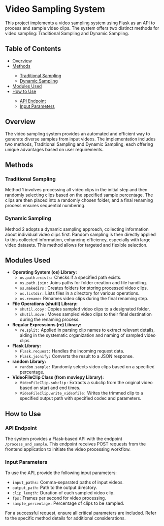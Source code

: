 <h1>Video Sampling System</h1>

<p>This project implements a video sampling system using Flask as an API to process and sample video clips. The system offers two distinct methods for video sampling: Traditional Sampling and Dynamic Sampling.</p>

<h2>Table of Contents</h2>

<ul>
  <li><a href="#overview">Overview</a></li>
  <li><a href="#methods">Methods</a></li>
    <ul>
      <li><a href="#traditional-sampling">Traditional Sampling</a></li>
      <li><a href="#dynamic-sampling">Dynamic Sampling</a></li>
    </ul>
  <li><a href="#modules-used">Modules Used</a></li>
  <li><a href="#how-to-use">How to Use</a></li>
    <ul>
      <li><a href="#api-endpoint">API Endpoint</a></li>
      <li><a href="#input-parameters">Input Parameters</a></li>
    </ul>
</ul>

<h2>Overview</h2>

<p>The video sampling system provides an automated and efficient way to generate diverse samples from input videos. The implementation includes two methods, Traditional Sampling and Dynamic Sampling, each offering unique advantages based on user requirements.</p>

<h2>Methods</h2>

<h3>Traditional Sampling</h3>

<p>Method 1 involves processing all video clips in the initial step and then randomly selecting clips based on the specified sample percentage. The clips are then placed into a randomly chosen folder, and a final renaming process ensures sequential numbering.</p>

<h3>Dynamic Sampling</h3>

<p>Method 2 adopts a dynamic sampling approach, collecting information about individual video clips first. Random sampling is then directly applied to this collected information, enhancing efficiency, especially with large video datasets. This method allows for targeted and flexible selection.</p>

<h2>Modules Used</h2>

<ul>
  <li><strong>Operating System (os) Library:</strong>
    <ul>
      <li><code>os.path.exists:</code> Checks if a specified path exists.</li>
      <li><code>os.path.join:</code> Joins paths for folder creation and file handling.</li>
      <li><code>os.makedirs:</code> Creates folders for storing processed video clips.</li>
      <li><code>os.listdir:</code> Lists files in a directory for various operations.</li>
      <li><code>os.rename:</code> Renames video clips during the final renaming step.</li>
    </ul>
  </li>
  <li><strong>File Operations (shutil) Library:</strong>
    <ul>
      <li><code>shutil.copy:</code> Copies sampled video clips to a designated folder.</li>
      <li><code>shutil.move:</code> Moves sampled video clips to their final destination during the renaming process.</li>
    </ul>
  </li>
  <li><strong>Regular Expressions (re) Library:</strong>
    <ul>
      <li><code>re.split:</code> Applied in parsing clip names to extract relevant details, aiding in the systematic organization and naming of sampled video clips.</li>
    </ul>
  </li>
  <li><strong>Flask Library:</strong>
    <ul>
      <li><code>Flask.request:</code> Handles the incoming request data.</li>
      <li><code>Flask.jsonify:</code> Converts the result to a JSON response.</li>
    </ul>
  </li>
  <li><strong>random Library:</strong>
    <ul>
      <li><code>random.sample:</code> Randomly selects video clips based on a specified percentage.</li>
    </ul>
  </li>
  <li><strong>VideoFileClip Class (from moviepy Library):</strong>
    <ul>
      <li><code>VideoFileClip.subclip:</code> Extracts a subclip from the original video based on start and end times.</li>
      <li><code>VideoFileClip.write_videofile:</code> Writes the trimmed clip to a specified output path with specified codec and parameters.</li>
    </ul>
  </li>
</ul>

<h2>How to Use</h2>

<h3>API Endpoint</h3>

<p>The system provides a Flask-based API with the endpoint <code>/process_and_sample</code>. This endpoint receives POST requests from the frontend application to initiate the video processing workflow.</p>

<h3>Input Parameters</h3>

<p>To use the API, provide the following input parameters:</p>

<ul>
  <li><code>input_paths:</code> Comma-separated paths of input videos.</li>
  <li><code>output_path:</code> Path to the output directory.</li>
  <li><code>clip_length:</code> Duration of each sampled video clip.</li>
  <li><code>fps:</code> Frames per second for video processing.</li>
  <li><code>sample_percentage:</code> Percentage of clips to be sampled.</li>
</ul>

<p>For a successful request, ensure all critical parameters are included. Refer to the specific method details for additional considerations.</p>

